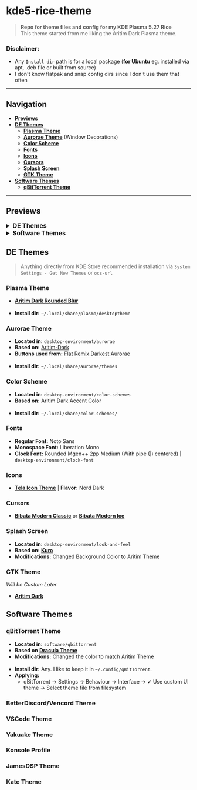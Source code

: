 # kde5-rice-theme
> **Repo for theme files and config for my KDE Plasma 5.27 Rice**<br>
> This theme started from me liking the Aritim Dark Plasma theme.
### Disclaimer:
- Any `Install dir` path is for a local package (**for Ubuntu** eg. installed via apt, .deb file or built from source)
- I don't know flatpak and snap config dirs since I don't use them that often
---
## Navigation
- [**Previews**](#previews)
- [**DE Themes**](#de-themes)
    - [**Plasma Theme**](#plasma-theme)
    - [**Aurorae Theme**](#aurorae-theme) (Window Decorations)
    - [**Color Scheme**](#color-scheme)
    - [**Fonts**](#fonts)
    - [**Icons**](#icons)
    - [**Cursors**](#cursors)
    - [**Splash Screen**](#splash-screen)
    - [**GTK Theme**](#gtk-theme)
- [**Software Themes**](#software-themes)
    - [**qBitTorrent Theme**](#qbittorrent-theme)

---
## Previews
<details>
    <summary style="font-size: 1.2em; font-weight: bold">DE Themes</summary>
    <hr>
    <details>
        <summary><b>Plasma Theme</b></summary>
        <br>
        <img src="https://images.pling.com/img/00/00/52/07/34/1534788/9ff557c95a41e217e638bf57718a1dbb61604e70b6f48402e4b20d905647eb7ce754.png">
    </details>
    <details>
        <summary><b>Aurorae & Color Scheme</b></summary>
        <br>
        <img src="previews/aurorae-color-scheme.png">
    </details>
    <details>
        <summary><b>Fonts</b></summary>
        <br>
        <img src="previews/fonts.png">
    </details>
    <details>
        <summary><b>Icons</b></summary>
        <br>
        <img src="previews/icon-theme.png">
    </details>
    <details>
        <summary><b>Cursors</b></summary>
        <br>
        <img src="https://images.pling.com/img/00/00/47/77/78/1914825/modern-classic2.png">
        <br>
        <img src="https://images.pling.com/img/00/00/47/77/78/1197198/modern-ice4.png">
    </details>
    <details>
        <summary><b>Splash Screen</b></summary>
        <br>
        <img src="previews/splash.png">
    </details>
    <details>
        <summary><b>GTK Theme</b></summary>
        <br>
        <img src="previews/aurorae-color-scheme.png">
    </details>
</details>
<details>
    <summary style="font-size: 1.2em; font-weight: bold">Software Themes</summary>
    <hr>
</details>

## DE Themes
> Anything directly from KDE Store recommended installation via `System Settings - Get New Themes` or `ocs-url`

### Plasma Theme
- [**Aritim Dark Rounded Blur**](https://store.kde.org/p/1534788)
<br><br>
- **Install dir:** `~/.local/share/plasma/desktoptheme`

### Aurorae Theme
- **Located in:** `desktop-environment/aurorae`<br>
- **Based on:** [Aritim-Dark](https://store.kde.org/p/1320512)<br>
- **Buttons used from:** [Flat Remix Darkest Aurorae](https://store.kde.org/p/1315475)
<br><br>
- **Install dir:** `~/.local/share/aurorae/themes`

### Color Scheme
- **Located in:** `desktop-environment/color-schemes`<br>
- **Based on:** Aritim Dark Accent Color
<br><br>
- **Install dir:** `~/.local/share/color-schemes/`

### Fonts
- **Regular Font:** Noto Sans<br>
- **Monospace Font:** Liberation Mono<br>
- **Clock Font:** Rounded Mgen++ 2pp Medium (With pipe (|) centered) | `desktop-environment/clock-font`

### Icons
- [**Tela Icon Theme**](https://www.pling.com/p/1279924/) | **Flavor:** Nord Dark

### Cursors
- [**Bibata Modern Classic**](https://store.kde.org/p/1914825/) or [**Bibata Modern Ice**](https://store.kde.org/p/1197198)

### Splash Screen
- **Located in:** `desktop-environment/look-and-feel`<br>
- **Based on:** [**Kuro**](https://store.kde.org/p/1871277)<br>
- **Modifications:** Changed Background Color to Aritim Theme

### GTK Theme
*Will be Custom Later*<br>
- [**Aritim Dark**](https://www.gnome-look.org/p/1291666)

## Software Themes

### qBitTorrent Theme
- **Located in:** `software/qbittorrent`<br>
- **Based on** [**Dracula Theme**](https://draculatheme.com/qbittorrent)<br>
- **Modifications:** Changed the color to match Aritim Theme
<br><br>
- **Install dir:** Any. I like to keep it in `~/.config/qBitTorrent`.<br>
- **Applying:** 
    - qBitTorrent -> Settings -> Behaviour -> Interface -> ✔ Use custom UI theme -> Select theme file from filesystem 

### BetterDiscord/Vencord Theme

### VSCode Theme

### Yakuake Theme

### Konsole Profile

### JamesDSP Theme

### Kate Theme